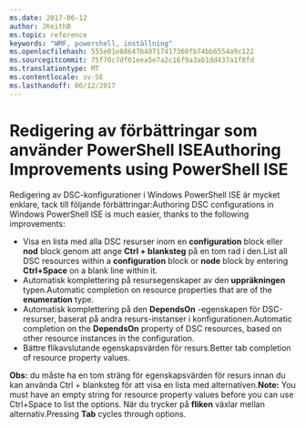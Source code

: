 ```yaml
---
ms.date: 2017-06-12
author: JKeithB
ms.topic: reference
keywords: "WMF, powershell, inställning"
ms.openlocfilehash: 555e01e88647b40717417360fb74bb6554a9c122
ms.sourcegitcommit: 75f70c7df01eea5e7a2c16f9a3ab1dd437a1f8fd
ms.translationtype: MT
ms.contentlocale: sv-SE
ms.lasthandoff: 06/12/2017
---
```

# <a name="authoring-improvements-using-powershell-ise"></a><span data-ttu-id="df1dc-102">Redigering av förbättringar som använder PowerShell ISE</span><span class="sxs-lookup"><span data-stu-id="df1dc-102">Authoring Improvements using PowerShell ISE</span></span>

<span data-ttu-id="df1dc-103">Redigering av DSC-konfigurationer i Windows PowerShell ISE är mycket enklare, tack till följande förbättringar:</span><span class="sxs-lookup"><span data-stu-id="df1dc-103">Authoring DSC configurations in Windows PowerShell ISE is much easier, thanks to the following improvements:</span></span>

- <span data-ttu-id="df1dc-104">Visa en lista med alla DSC resurser inom en **configuration** block eller **nod** block genom att ange **Ctrl + blanksteg** på en tom rad i den.</span><span class="sxs-lookup"><span data-stu-id="df1dc-104">List all DSC resources within a **configuration** block or **node** block by entering **Ctrl+Space** on a blank line within it.</span></span>
- <span data-ttu-id="df1dc-105">Automatisk komplettering på resursegenskaper av den **uppräkningen** typen.</span><span class="sxs-lookup"><span data-stu-id="df1dc-105">Automatic completion on resource properties that are of the **enumeration** type.</span></span>
- <span data-ttu-id="df1dc-106">Automatisk komplettering på den **DependsOn** -egenskapen för DSC-resurser, baserat på andra resurs-instanser i konfigurationen.</span><span class="sxs-lookup"><span data-stu-id="df1dc-106">Automatic completion on the **DependsOn** property of DSC resources, based on other resource instances in the configuration.</span></span>
- <span data-ttu-id="df1dc-107">Bättre flikavslutande egenskapsvärden för resurs.</span><span class="sxs-lookup"><span data-stu-id="df1dc-107">Better tab completion of resource property values.</span></span>

<span data-ttu-id="df1dc-108">**Obs:** du måste ha en tom sträng för egenskapsvärden för resurs innan du kan använda Ctrl + blanksteg för att visa en lista med alternativen.</span><span class="sxs-lookup"><span data-stu-id="df1dc-108">**Note:** You must have an empty string for resource property values before you can use Ctrl+Space to list the options.</span></span> <span data-ttu-id="df1dc-109">När du trycker på **fliken** växlar mellan alternativ.</span><span class="sxs-lookup"><span data-stu-id="df1dc-109">Pressing **Tab** cycles through options.</span></span>

